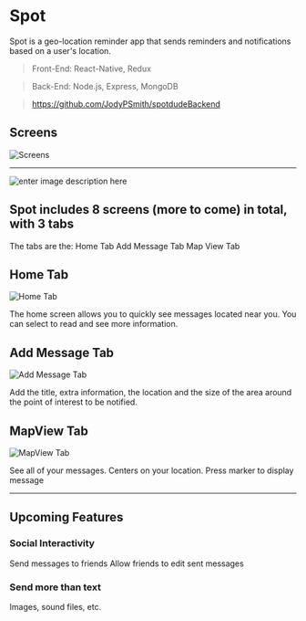 # Spot
Spot is a geo-location reminder app that sends reminders and notifications based on a user's location.

>Front-End: React-Native, Redux

>Back-End: Node.js, Express, MongoDB

>https://github.com/JodyPSmith/spotdudeBackend
## Screens
![Screens](https://lh3.googleusercontent.com/J5YcUgGoV9ZMpmtBCxMBeEWHmVadzOBs8N0FEtERQmyqdfM3gbsYhi7rA2XAJLWy9QcQvuN5VQT0)
***
![enter image description here](https://lh3.googleusercontent.com/Q2DDygCVG8j7bcEVAD9upvw-hCgNqvipsfesb1SzBHkA0Xi45qtsaGtKHRo9-13qv70fuOo3-_k7 "Screens")




## Spot includes 8 screens (more to come) in total, with 3 tabs

The tabs are the:
Home Tab
Add Message Tab
Map View Tab

## Home Tab
![Home Tab](https://lh3.googleusercontent.com/Sj1YbkTrYpuMoMQmKJmvJpLVpX8PTbeqVhH_T8opnQs4frYvZS7hLtP0vjO5LbqCiNQVWshG_v7t "Home Screens")

The home screen allows you to quickly see messages located near you.
You can select to read and see more information.

## Add Message Tab

![Add Message Tab](https://lh3.googleusercontent.com/qDuWtL1Ewvrn601RPpAanO2hCPDFcz9dDd7EfxrsSbLiHjWEE-xjMzoGXJfoHU-zLcn02KVFM9-B "Add Message Tab")

Add the title, extra information, the location and the size of the area around the point of interest to be notified.

## MapView Tab
![MapView Tab](https://lh3.googleusercontent.com/sbiV467QmnQaDLEniXMr_yzGoRSfQatJeU0LOxGW8jTPvyDnPPUHgDmyJTUfEFpd4RylejHu4G7g "Mapview Tab")

See all of your messages.
Centers on your location.
Press marker to display message


----------

## Upcoming Features
### Social Interactivity
Send messages to friends
Allow friends to edit sent messages

### Send more than text
Images, sound files, etc.


